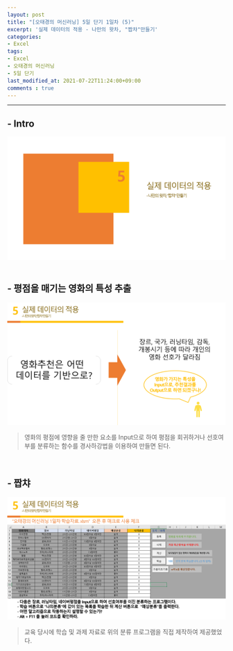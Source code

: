 ```yaml
---
layout: post
title: "[오태경의 머신러닝] 5일 단기 1일차 (5)"
excerpt: '실제 데이터의 적용 - 나만의 왓차, "짭챠"만들기'
categories:
- Excel
tags:
- Excel
- 오태경의 머신러닝
- 5일 단기
last_modified_at: 2021-07-22T11:24:00+09:00
comments : true
---
```

<hr>

<h2>- Intro</h2>
<div style="text-align: center;">
    <img src="/assets/post-image/Excel-5일-단기-1/슬라이드29.PNG">
</div>

<br>
<h2>- 평점을 매기는 영화의 특성 추출</h2>
<div style="text-align: center;">
    <img src="/assets/post-image/Excel-5일-단기-1/슬라이드30.PNG">
</div>

> 영화의 평점에 영향을 줄 만한 요소를 Input으로 하여 평점을 회귀하거나 선호여부를 분류하는 함수를 경사하강법을 이용하여 만들면 된다.

<br>
<h2>- 짭챠</h2>
<div style="text-align: center;">
    <img src="/assets/post-image/Excel-5일-단기-1/슬라이드31.PNG">
</div>

> 교육 당시에 학습 및 과제 자료로 위의 분류 프로그램을 직접 제작하여 제공했었다.

<br>